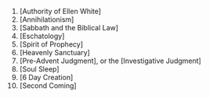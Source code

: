 1. [Authority of Ellen White]
2. [Annihilationism]
3. [Sabbath and the Biblical Law]
4. [Eschatology]
5. [Spirit of Prophecy]
6. [Heavenly Sanctuary]
7. [Pre-Advent Judgment], or the [Investigative Judgment]
8. [Soul Sleep]
9. [6 Day Creation]
10. [Second Coming]
